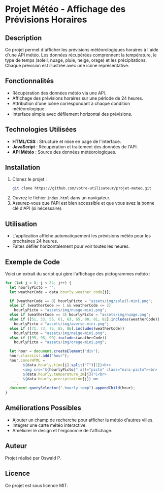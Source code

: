 # Projet Météo - Affichage des Prévisions Horaires

## Description

Ce projet permet d'afficher les prévisions météorologiques horaires à l'aide d'une API météo. Les données récupérées comprennent la température, le type de temps (soleil, nuage, pluie, neige, orage) et les précipitations. Chaque prévision est illustrée avec une icône représentative.

## Fonctionnalités

- Récupération des données météo via une API.
- Affichage des prévisions horaires sur une période de 24 heures.
- Attribution d'une icône correspondant à chaque condition météorologique.
- Interface simple avec défilement horizontal des prévisions.

## Technologies Utilisées

- **HTML/CSS** : Structure et mise en page de l'interface.
- **JavaScript** : Récupération et traitement des données de l'API.
- **API Météo** : Source des données météorologiques.

## Installation

1. Clonez le projet :
   ```sh
   git clone https://github.com/votre-utilisateur/projet-meteo.git
   ```
2. Ouvrez le fichier `index.html` dans un navigateur.
3. Assurez-vous que l'API est bien accessible et que vous avez la bonne clé d'API (si nécessaire).

## Utilisation

- L'application affiche automatiquement les prévisions météo pour les prochaines 24 heures.
- Faites défiler horizontalement pour voir toutes les heures.

## Exemple de Code

Voici un extrait du script qui gère l'affichage des pictogrammes météo :

```js
for (let j = 0; j < 24; j++) {
  let hourlyPicto = "";
  let weatherCode = data.hourly.weather_code[j];

  if (weatherCode == 0) hourlyPicto = "assets/img/soleil-mini.png";
  else if (weatherCode >= 1 && weatherCode <= 2)
    hourlyPicto = "assets/img/nuage-mini.png";
  else if (weatherCode == 3) hourlyPicto = "assets/img/nuage.png";
  else if ([51, 53, 55, 61, 63, 65, 80, 81, 82].includes(weatherCode))
    hourlyPicto = "assets/img/averse-mini.png";
  else if ([71, 73, 75, 85, 86].includes(weatherCode))
    hourlyPicto = "assets/img/neige-mini.png";
  else if ([95, 96, 99].includes(weatherCode))
    hourlyPicto = "assets/img/orage-mini.png";

  let hour = document.createElement("div");
  hour.classList.add("hour");
  hour.innerHTML = `
        ${data.hourly.time[j].split("T")[1]}<br>
        <img src="${hourlyPicto}" alt="picto" class="mini-picto"><br>          
        ${data.hourly.temperature_2m[j]}°C<br>
        ${data.hourly.precipitation[j]} mm
    `;
  document.querySelector(".hourly-temp").appendChild(hour);
}
```

## Améliorations Possibles

- Ajouter un champ de recherche pour afficher la météo d'autres villes.
- Intégrer une carte météo interactive.
- Améliorer le design et l'ergonomie de l'affichage.

## Auteur

Projet réalisé par Oswald P.

## Licence

Ce projet est sous licence MIT.
